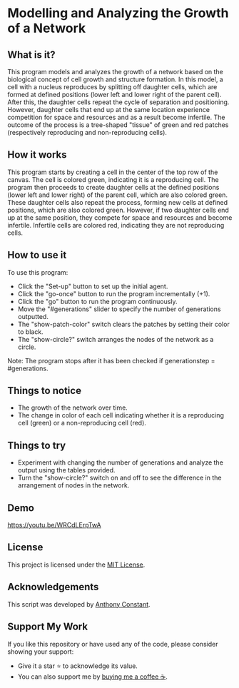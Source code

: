 # Modelling and Analyzing the Growth of a Network

## What is it?

This program models and analyzes the growth of a network based on the biological concept of cell growth and structure formation. In this model, a cell with a nucleus reproduces by splitting off daughter cells, which are formed at defined positions (lower left and lower right of the parent cell). After this, the daughter cells repeat the cycle of separation and positioning. However, daughter cells that end up at the same location experience competition for space and resources and as a result become infertile. The outcome of the process is a tree-shaped "tissue" of green and red patches (respectively reproducing and non-reproducing cells).

## How it works

This program starts by creating a cell in the center of the top row of the canvas. The cell is colored green, indicating it is a reproducing cell. The program then proceeds to create daughter cells at the defined positions (lower left and lower right) of the parent cell, which are also colored green. These daughter cells also repeat the process, forming new cells at defined positions, which are also colored green. However, if two daughter cells end up at the same position, they compete for space and resources and become infertile. Infertile cells are colored red, indicating they are not reproducing cells.

## How to use it

To use this program:

- Click the "Set-up" button to set up the initial agent.
- Click the "go-once" button to run the program incrementally (+1).
- Click the "go" button to run the program continuously.
- Move the "#generations" slider to specify the number of generations outputted.
- The "show-patch-color" switch clears the patches by setting their color to black.
- The "show-circle?" switch arranges the nodes of the network as a circle.

Note: The program stops after it has been checked if generationstep = #generations.

## Things to notice

- The growth of the network over time.
- The change in color of each cell indicating whether it is a reproducing cell (green) or a non-reproducing cell (red).

## Things to try

- Experiment with changing the number of generations and analyze the output using the tables provided.
- Turn the "show-circle?" switch on and off to see the difference in the arrangement of nodes in the network.

## Demo

https://youtu.be/WRCdLErpTwA

## License

This project is licensed under the [MIT License](https://opensource.org/licenses/MIT).

## Acknowledgements

This script was developed by [Anthony Constant](https://anthonyconstant.co.uk/).

## Support My Work

If you like this repository or have used any of the code, please consider showing your support:

- Give it a star ⭐️ to acknowledge its value.
- You can also support me by [buying me a coffee ☕️](https://ko-fi.com/W7W144CAO).


